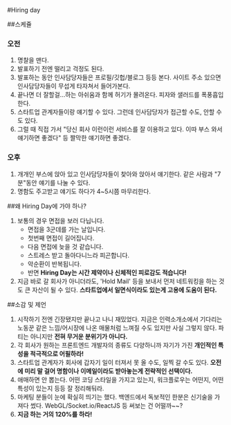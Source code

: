 #Hiring day

##스케쥴
### 오전
1. 명찰을 맨다. 
1. 발표하기 전엔 떨리고 걱정도 된다. 
1. 발표하는 동안 인사담당자들은 프로필/깃헙/블로그 등등 본다. 사이트 주소 있으면 인사담당자들이 무섭게 타자쳐서 들어가본다.
1. 끝나면 더 잘할걸...하는 아쉬움과 함께 허기가 몰려온다. 피자와 샐러드를 폭풍흡입한다.
1. 스타트업 관계자들이랑 얘기할 수 있다. 그런데 인사담당자가 접근할 수도, 안할 수도 있다. 
1. 그럴 때 직접 가서 "당신 회사 이런이런 서비스를 잘 이용하고 있다. 이따 부스 와서 얘기하면 좋겠다" 등 짤막한 얘기하면 좋겠다.

### 오후
1. 개개인 부스에 앉아 있고 인사담당자들이 찾아와 앉아서 얘기한다. 같은 사람과 "7분"동안 얘기를 나눌 수 있다. 
1. 명함도 주고받고 얘기도 하다가 4~5시쯤 마무리한다.


##왜 Hiring Day에 가야 하나?
1. 보통의 경우 면접을 보러 다닙니다. 
	- 면접을 3군데를 가는 날입니다. 
	- 첫번째 면접이 길어집니다. 
	- 다음 면접에 늦을 것 같습니다. 
	- 스트레스 받고 돌아다니느라 피곤합니다. 
	- 악순환이 반복됩니다. 
	- 반면 **Hiring Day는 시간 제약이나 신체적인 피로감도 적습니다!**
1. 지금 바로 갈 회사가 아니더라도, 'Hold Mail' 등을 보내서 먼저 네트워킹을 하는 것도 큰 자산이 될 수 있다. **스타트업에서 일면식이라도 있는게 고용에 도움이 된다.**

##소감 및 제언
1. 시작하기 전엔 긴장됐지만 끝나고 나니 재밌었다. 지금은 인력소개소에서 기다리는 노동꾼 같은 느낌/어시장에 나온 매물처럼 느껴질 수도 있지만 사실 그렇지 않다. 파티는 아니지만 **전혀 무거운 분위기가 아니다.** 
1. 각 회사가 원하는 프론트엔드 개발자의 종류도 다양하니까 자기가 가진 **개인적인 특성을 적극적으로 어필하라!**
1. 스타트업 관계자가 회사에 갑자기 일이 터져서 못 올 수도, 일찍 갈 수도 있다. **오전에 미리 말 걸어 명함이나 이메일이라도 받아놓는게 전략적인 선택이다.**
1. 애매하면 안 뽑는다. 어떤 코딩 스타일을 가지고 있는지, 워크플로우는 어떤지, 어떤 특성이 있는지 등등 잘 정리해둬라.
1. 마케팅 분들이 눈에 확실히 띄기는 했다. 백엔드에서 독보적인 한분은 신기술을 가져다 썼다. WebGL/Socket.io/ReactJS 등 써보는 건 어떨까~~? 
1. **지금 하는 거의 120%를 하라!**